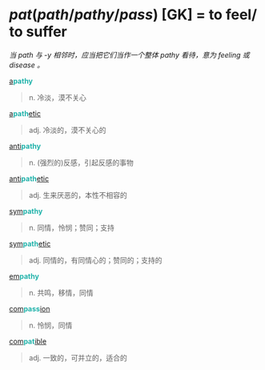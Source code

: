 # _pat_(_path_/_pathy_/_pass_) [GK] = to feel/ to suffer

*当 _path_ 与 -y 相邻时，应当把它们当作一个整体 _pathy_ 看待，意为 feeling 或 disease 。*

[a](a-.2.md)<b style="color: #20B2AA;">pathy</b>
> n. 冷淡，漠不关心

[a](a-.2.md)<b style="color: #20B2AA;">path</b>[etic](-ic.md)
> adj. 冷淡的，漠不关心的

[anti](anti-.md)<b style="color: #20B2AA;">pathy</b>
> n. (强烈的)反感，引起反感的事物

[anti](anti-.md)<b style="color: #20B2AA;">path</b>[etic](-ic.md)
> adj. 生来厌恶的，本性不相容的

[sym](sym-.md)<b style="color: #20B2AA;">pathy</b>
> n. 同情，怜悯；赞同；支持

[sym](sym-.md)<b style="color: #20B2AA;">path</b>[etic](-ic.md)
> adj. 同情的，有同情心的；赞同的；支持的

[em](en-.md)<b style="color: #20B2AA;">pathy</b>
> n. 共鸣，移情，同情

[com](com-.md)<b style="color: #20B2AA;">pass</b>[ion](-ion.md)
> n. 怜悯，同情

[com](com-.md)<b style="color: #20B2AA;">pat</b>[ible](-able.md)
> adj. 一致的，可并立的，适合的